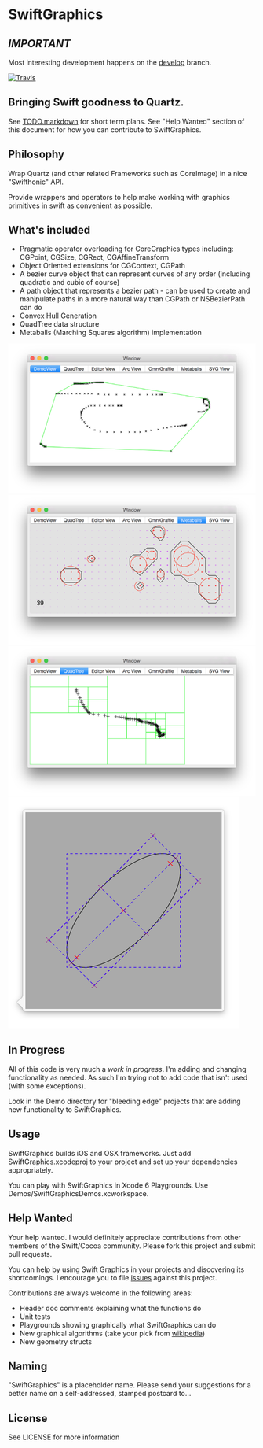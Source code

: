 # SwiftGraphics

## *IMPORTANT*

Most interesting development happens on the [develop][develop] branch.

[develop]: https://github.com/schwa/SwiftGraphics/tree/develop

[![Travis][travis_img]][travis]

[travis]: https://travis-ci.org/schwa/SwiftGraphics
[travis_img]: https://travis-ci.org/schwa/SwiftGraphics.svg?branch=master

## Bringing Swift goodness to Quartz.

See [TODO.markdown][TODO] for short term plans.
See "Help Wanted" section of this document for how you can contribute to SwiftGraphics.

[TODO]: TODO.markdown

## Philosophy

Wrap Quartz (and other related Frameworks such as CoreImage) in a nice "Swifthonic" API.

Provide wrappers and operators to help make working with graphics primitives in swift as 
convenient as possible.

## What's included

* Pragmatic operator overloading for CoreGraphics types including: CGPoint, CGSize,
CGRect, CGAffineTransform
* Object Oriented extensions for CGContext, CGPath
* A bezier curve object that can represent curves of any order (including quadratic and
cubic of course)
* A path object that represents a bezier path - can be used to create and manipulate
paths in a more natural way than CGPath or NSBezierPath can do 
* Convex Hull Generation
* QuadTree data structure
* Metaballs (Marching Squares algorithm) implementation

![Convex Hull Screenshot](Documentation/ConvexHull.png)
![Metaballs Screenshot](Documentation/Metaballs.png)
![QuadTree Screenshot](Documentation/QuadTree.png)
![Ellipse Screenshot](Documentation/Ellipse.png)


## In Progress

All of this code is very much a _*work in progress*_. I'm adding and changing
functionality as needed. As such I'm trying not to add code that isn't used (with some
exceptions).

Look in the Demo directory for "bleeding edge" projects that are adding new functionality
to SwiftGraphics.

## Usage

SwiftGraphics builds iOS and OSX frameworks. Just add SwiftGraphics.xcodeproj to your
project and set up your dependencies appropriately.

You can play with SwiftGraphics in Xcode 6 Playgrounds.
Use Demos/SwiftGraphicsDemos.xcworkspace.

## Help Wanted

Your help wanted. I would definitely appreciate contributions from other members of the 
Swift/Cocoa community. Please fork this project and submit pull requests.

You can help by using Swift Graphics in your projects and discovering its shortcomings. I encourage you to file [issues][issues] against this project.

[issues]: https://github.com/schwa/SwiftGraphics/issues

Contributions are always welcome in the following areas:

* Header doc comments explaining what the functions do
* Unit tests
* Playgrounds showing graphically what SwiftGraphics can do
* New graphical algorithms (take your pick from [wikipedia][wikipedia])
* New geometry structs

[wikipedia]: https://en.wikipedia.org/wiki/Category:Computer_graphics_algorithms

## Naming

"SwiftGraphics" is a placeholder name. Please send your suggestions for a better name on a
self-addressed, stamped postcard to…

## License

See LICENSE for more information
